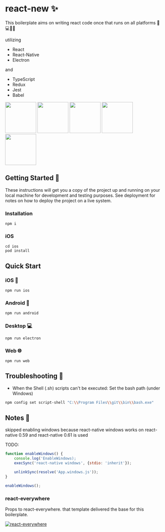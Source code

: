 # react-new ✨
This boilerplate aims on writing react code once that runs on all platforms 📱💻🌐🔥

utilizing 
* React
* React-Native
* Electron

and

* TypeScript
* Redux
* Jest
* Babel


[<img src="https://icons-for-free.com/iconfiles/png/512/design+development+facebook+framework+mobile+react+icon-1320165723839064798.png" width="100">](https://facebook.github.io/react-native/)
[<img src="https://upload.wikimedia.org/wikipedia/commons/thumb/9/91/Electron_Software_Framework_Logo.svg/1200px-Electron_Software_Framework_Logo.svg.png" width="100">](https://electronjs.org/)
[<img src="https://raw.githubusercontent.com/remojansen/logo.ts/master/ts.png" width="100">](https://www.typescriptlang.org/)
[<img src="https://upload.wikimedia.org/wikipedia/commons/thumb/4/49/Redux.png/220px-Redux.png" width="100">](https://redux.js.org/)
[<img src="https://camo.githubusercontent.com/b8606e6a237d8e7e7800067f0f739129da1fa6f8/687474703a2f2f7365656b6c6f676f2e636f6d2f696d616765732f4a2f6a6573742d6c6f676f2d463939303145424246372d7365656b6c6f676f2e636f6d2e706e67" width="100">](https://jestjs.io/)

## Getting Started 💪

These instructions will get you a copy of the project up and running on your local machine for development and testing purposes. See deployment for notes on how to deploy the project on a live system.

### Installation
```
npm i
```
### iOS
```
cd ios
pod install
```

## Quick Start

### iOS 📱
```
npm run ios
```
 
### Android 📱
```
npm run android
```

### Desktop 💻
```
npm run electron
```

### Web 🌐
```
npm run web
```
## Troubleshooting 🐛

* When the Shell (.sh) scripts can't be executed:
Set the bash path (under Windows) 
```bash
npm config set script-shell "C:\\Program Files\\git\\bin\\bash.exe"
```

## Notes 📝

skipped enabling windows because react-native windows works on react-native 0.59 and react-native 0.61 is used

TODO:


```javascript
function enableWindows() {
    console.log('EnableWindows);
    execSync('react-native windows', {stdio: 'inherit'});

    unlinkSync(resolve('App.windows.js'));
}

enableWindows();
```

### react-everywhere

Props to react-everywhere. that template delivered the base for this boilerplate.

[![react-everywhere](https://camo.githubusercontent.com/b3394b073659a75910aebdee0eaf430f1c9f2c5e/68747470733a2f2f7332382e706f7374696d6167652e6f72672f3461307a77316567642f72652d73746172745f312e706e67)](https://github.com/react-everywhere)

